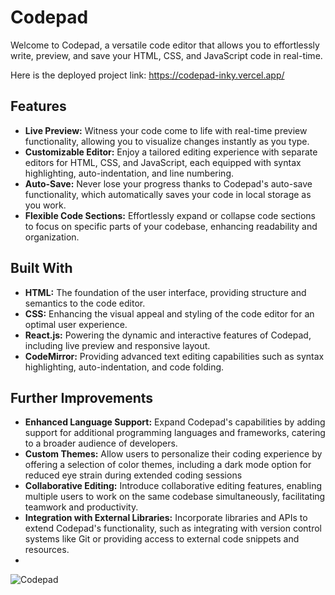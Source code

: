 # Codepad 

Welcome to Codepad, a versatile code editor that allows you to effortlessly write, preview, and save your HTML, CSS, and JavaScript code in real-time. 

Here is the deployed project link: https://codepad-inky.vercel.app/
## Features

- **Live Preview:** Witness your code come to life with real-time preview functionality, allowing you to visualize changes instantly as you type.
- **Customizable Editor:** Enjoy a tailored editing experience with separate editors for HTML, CSS, and JavaScript, each equipped with syntax highlighting, auto-indentation, and line numbering.
- **Auto-Save:** Never lose your progress thanks to Codepad's auto-save functionality, which automatically saves your code in local storage as you work.
- **Flexible Code Sections:** Effortlessly expand or collapse code sections to focus on specific parts of your codebase, enhancing readability and organization.

## Built With

- **HTML:** The foundation of the user interface, providing structure and semantics to the code editor.
- **CSS:** Enhancing the visual appeal and styling of the code editor for an optimal user experience.
- **React.js:** Powering the dynamic and interactive features of Codepad, including live preview and responsive layout.
- **CodeMirror:** Providing advanced text editing capabilities such as syntax highlighting, auto-indentation, and code folding.

## Further Improvements 

- **Enhanced Language Support:** Expand Codepad's capabilities by adding support for additional programming languages and frameworks, catering to a broader audience of developers.
- **Custom Themes:** Allow users to personalize their coding experience by offering a selection of color themes, including a dark mode option for reduced eye strain during extended coding sessions
- **Collaborative Editing:** Introduce collaborative editing features, enabling multiple users to work on the same codebase simultaneously, facilitating teamwork and productivity.
- **Integration with External Libraries:** Incorporate libraries and APIs to extend Codepad's functionality, such as integrating with version control systems like Git or providing access to external code snippets and resources.
- 
![Codepad](https://github.com/aditi755/Codepad/assets/107920147/2368d0a9-c6e2-4a4d-902e-c499e80583b6)
